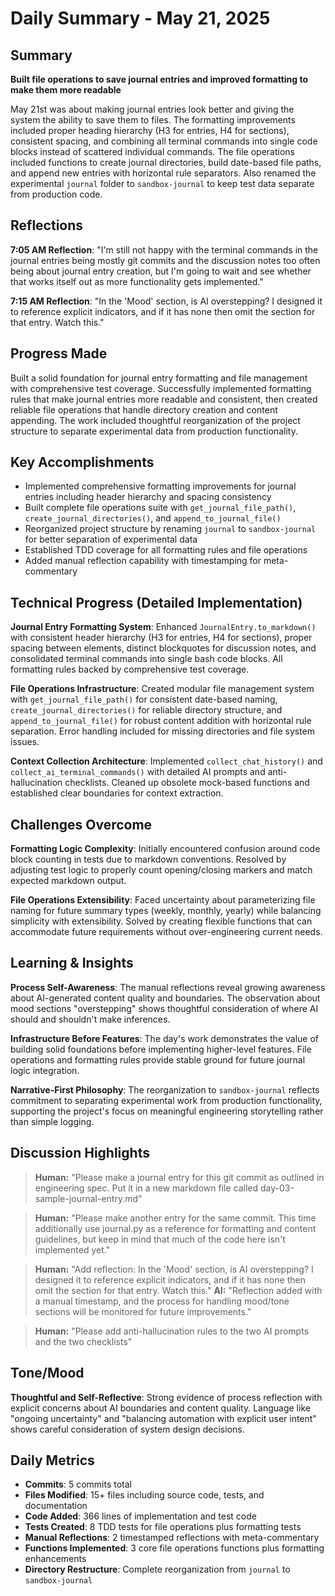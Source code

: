 # Daily Summary - May 21, 2025

## Summary

**Built file operations to save journal entries and improved formatting to make them more readable**

May 21st was about making journal entries look better and giving the system the ability to save them to files. The formatting improvements included proper heading hierarchy (H3 for entries, H4 for sections), consistent spacing, and combining all terminal commands into single code blocks instead of scattered individual commands. The file operations included functions to create journal directories, build date-based file paths, and append new entries with horizontal rule separators. Also renamed the experimental `journal` folder to `sandbox-journal` to keep test data separate from production code.

## Reflections
**7:05 AM Reflection**: "I'm still not happy with the terminal commands in the journal entries being mostly git commits and the discussion notes too often being about journal entry creation, but I'm going to wait and see whether that works itself out as more functionality gets implemented."

**7:15 AM Reflection**: "In the 'Mood' section, is AI overstepping? I designed it to reference explicit indicators, and if it has none then omit the section for that entry. Watch this."

## Progress Made
Built a solid foundation for journal entry formatting and file management with comprehensive test coverage. Successfully implemented formatting rules that make journal entries more readable and consistent, then created reliable file operations that handle directory creation and content appending. The work included thoughtful reorganization of the project structure to separate experimental data from production functionality.

## Key Accomplishments
- Implemented comprehensive formatting improvements for journal entries including header hierarchy and spacing consistency
- Built complete file operations suite with `get_journal_file_path()`, `create_journal_directories()`, and `append_to_journal_file()`
- Reorganized project structure by renaming `journal` to `sandbox-journal` for better separation of experimental data
- Established TDD coverage for all formatting rules and file operations
- Added manual reflection capability with timestamping for meta-commentary

## Technical Progress (Detailed Implementation)
**Journal Entry Formatting System**: Enhanced `JournalEntry.to_markdown()` with consistent header hierarchy (H3 for entries, H4 for sections), proper spacing between elements, distinct blockquotes for discussion notes, and consolidated terminal commands into single bash code blocks. All formatting rules backed by comprehensive test coverage.

**File Operations Infrastructure**: Created modular file management system with `get_journal_file_path()` for consistent date-based naming, `create_journal_directories()` for reliable directory structure, and `append_to_journal_file()` for robust content addition with horizontal rule separation. Error handling included for missing directories and file system issues.

**Context Collection Architecture**: Implemented `collect_chat_history()` and `collect_ai_terminal_commands()` with detailed AI prompts and anti-hallucination checklists. Cleaned up obsolete mock-based functions and established clear boundaries for context extraction.

## Challenges Overcome
**Formatting Logic Complexity**: Initially encountered confusion around code block counting in tests due to markdown conventions. Resolved by adjusting test logic to properly count opening/closing markers and match expected markdown output.

**File Operations Extensibility**: Faced uncertainty about parameterizing file naming for future summary types (weekly, monthly, yearly) while balancing simplicity with extensibility. Solved by creating flexible functions that can accommodate future requirements without over-engineering current needs.

## Learning & Insights
**Process Self-Awareness**: The manual reflections reveal growing awareness about AI-generated content quality and boundaries. The observation about mood sections "overstepping" shows thoughtful consideration of where AI should and shouldn't make inferences.

**Infrastructure Before Features**: The day's work demonstrates the value of building solid foundations before implementing higher-level features. File operations and formatting rules provide stable ground for future journal logic integration.

**Narrative-First Philosophy**: The reorganization to `sandbox-journal` reflects commitment to separating experimental work from production functionality, supporting the project's focus on meaningful engineering storytelling rather than simple logging.

## Discussion Highlights
> **Human:** "Please make a journal entry for this git commit as outlined in engineering spec. Put it in a new markdown file called day-03-sample-journal-entry.md"

> **Human:** "Please make another entry for the same commit. This time additionally use journal.py as a reference for formatting and content guidelines, but keep in mind that much of the code here isn't implemented yet."

> **Human:** "Add reflection: In the 'Mood' section, is AI overstepping? I designed it to reference explicit indicators, and if it has none then omit the section for that entry. Watch this."
> **AI:** "Reflection added with a manual timestamp, and the process for handling mood/tone sections will be monitored for future improvements."

> **Human:** "Please add anti-hallucination rules to the two AI prompts and the two checklists"

## Tone/Mood
**Thoughtful and Self-Reflective**: Strong evidence of process reflection with explicit concerns about AI boundaries and content quality. Language like "ongoing uncertainty" and "balancing automation with explicit user intent" shows careful consideration of system design decisions.

## Daily Metrics
- **Commits**: 5 commits total
- **Files Modified**: 15+ files including source code, tests, and documentation
- **Code Added**: 366 lines of implementation and test code
- **Tests Created**: 8 TDD tests for file operations plus formatting tests
- **Manual Reflections**: 2 timestamped reflections with meta-commentary
- **Functions Implemented**: 3 core file operations functions plus formatting enhancements
- **Directory Restructure**: Complete reorganization from `journal` to `sandbox-journal` 
